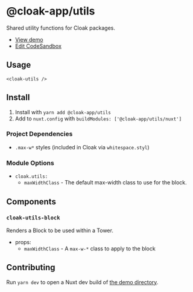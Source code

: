 # @cloak-app/utils

Shared utility functions for Cloak packages.

- [View demo](https://cloak-utils.netlify.app)
- [Edit CodeSandbox](https://githubbox.com/BKWLD/cloak-utils)

## Usage

```vue
<cloak-utils />
```

## Install

1. Install with `yarn add @cloak-app/utils`
2. Add to `nuxt.config` with `buildModules: ['@cloak-app/utils/nuxt']`

### Project Dependencies

- `.max-w*` styles (included in Cloak via `whitespace.styl`)

### Module Options

- `cloak.utils:`
  - `maxWidthClass` - The default max-width class to use for the block.

## Components

### `cloak-utils-block`

Renders a Block to be used within a Tower.

- props:
  - `maxWidthClass` - A `max-w-*` class to apply to the block

## Contributing

Run `yarn dev` to open a Nuxt dev build of [the demo directory](./demo).
